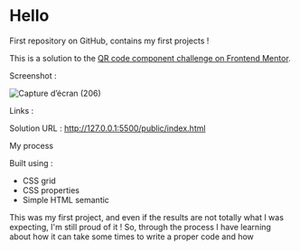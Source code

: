 # Hello
First repository on GitHub, contains my first projects !

This is a solution to the [QR code component challenge on Frontend Mentor](https://www.frontendmentor.io/challenges/qr-code-component-iux_sIO_H).

Screenshot :

![Capture d’écran (206)](https://user-images.githubusercontent.com/121683423/211841924-6e028b3b-b6e0-4717-af08-d3e56ab800bd.png)

Links :

Solution URL : http://127.0.0.1:5500/public/index.html

My process

Built using :

- CSS grid
- CSS properties
- Simple HTML semantic

This was my first project, and even if the results are not totally what I was expecting, I'm still proud of it !
So, through the process I have learning about how it can take some times to write a proper code and how 
